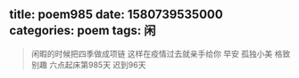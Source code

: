 title: poem985
date: 1580739535000
categories: poem
tags: 闲
---
> 闲暇的时候把四季做成项链
这样在疫情过去就亲手给你
早安
孤独小美
格致别趣
六点起床第985天 迟到96天